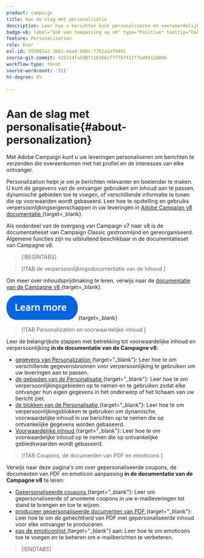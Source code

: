 ```yaml
---
product: campaign
title: Aan de slag met personalisatie
description: Leer hoe u berichten kunt personaliseren en voorwaardelijke inhoud kunt gebruiken in Campagne
badge-v8: label="Ook van toepassing op v8" type="Positive" tooltip="Ook van toepassing op campagne v8"
feature: Personalization
role: User
exl-id: 555082a2-1b62-4aa4-b80c-77b1a1ef9491
source-git-commit: 435314fa5907c16166cf7ff6741ff7ad0412d04b
workflow-type: tm+mt
source-wordcount: '311'
ht-degree: 0%

---
```


# Aan de slag met personalisatie{#about-personalization}

Met Adobe Campaign kunt u uw leveringen personaliseren om berichten te verzenden die overeenkomen met het profiel en de interesses van elke ontvanger.

Personalization helpt je om je berichten relevanter en boeiender te maken. U kunt de gegevens van de ontvanger gebruiken om inhoud aan te passen, dynamische gebieden toe te voegen, of verschillende informatie te tonen die op voorwaarden wordt gebaseerd. Leer hoe te opstelling en gebruiks verpersoonlijkingseigenschappen in uw leveringen in [ Adobe Campaign v8 documentatie ](https://experienceleague.adobe.com/docs/campaign/campaign-v8/send/personalize/personalize.html){target=_blank}.

Als onderdeel van de overgang van Campaign v7 naar v8 is de documentatieset van Campaign Classic gestroomlijnd en gereorganiseerd. Algemene functies zijn nu uitsluitend beschikbaar in de documentatieset van Campagne v8.

>[!BEGINTABS]

>[!TAB  de verpersoonlijkingsdocumentatie van de Inhoud ]

Om meer over inhoudsprijdmaking te leren, verwijs naar de [ documentatie van de Campagne v8 ](https://experienceleague.adobe.com/docs/campaign/campaign-v8/send/personalize/personalize.html){target=_blank}.


[![afbeelding](../../assets/do-not-localize/learn-more-button.svg)](https://experienceleague.adobe.com/docs/campaign/campaign-v8/send/personalize/personalize.html){target=_blank}


>[!TAB  Personalization en voorwaardelijke inhoud ]

Leer de belangrijkste stappen met betrekking tot voorwaardelijke inhoud en verpersoonlijking **in de documentatie van de Campagne v8**:

* [ gegevens van Personalization ](https://experienceleague.adobe.com/docs/campaign/campaign-v8/send/personalize/personalization-data.html){target="_blank"}: Leer hoe te om verschillende gegevensbronnen voor verpersoonlijking te gebruiken om uw leveringen aan te passen.
* [ de gebieden van de Personalisatie ](https://experienceleague.adobe.com/docs/campaign/campaign-v8/send/personalize/personalization-fields.html){target="_blank"}: Leer hoe te om verpersoonlijkingsgebieden op te nemen en te gebruiken zodat elke ontvanger hun eigen gegevens in het onderwerp of het lichaam van uw bericht ziet.
* [ de blokken van de Personalisatie ](https://experienceleague.adobe.com/docs/campaign/campaign-v8/send/personalize/personalization-blocks.html){target="_blank"}: Leer hoe te om verpersoonlijkingsblokken te gebruiken om dynamische, voorwaardelijke inhoud in uw berichten op te nemen die op ontvankelijke gegevens worden gebaseerd.
* [ Voorwaardelijke inhoud ](https://experienceleague.adobe.com/docs/campaign/campaign-v8/send/personalize/conditions.html){target="_blank"}: Leer hoe te om voorwaardelijke inhoud op te nemen die op ontvankelijke gebiedswaarden wordt gebaseerd.

>[!TAB  Coupons, de documenten van PDF en emoticons ]

Verwijs naar deze pagina&#39;s om over gepersonaliseerde coupons, de documenten van PDF en emoticon aanpassing **in de documentatie van de Campagne v8** te leren:

* [ Gepersonaliseerde coupons ](https://experienceleague.adobe.com/docs/campaign/campaign-v8/send/personalize/ppersonalized-coupons.html){target="_blank"}: Leer om gepersonaliseerde of anonieme coupons in uw e-mailleveringen tot stand te brengen en toe te wijzen.
* [ produceer gepersonaliseerde documenten van PDF ](https://experienceleague.adobe.com/docs/campaign/campaign-v8/send/personalize/generating-personalized-pdf-documents.html){target="_blank"}: Leer hoe te om de gehechtheid van PDF met gepersonaliseerde inhoud voor elke ontvanger te produceren.
* [ pas de emoticonlijst ](https://experienceleague.adobe.com/docs/campaign/campaign-v8/send/personalize/customizing-emoticon-list.html){target="_blank"} aan: Leer hoe te om emoticons toe te voegen en te beheren om e-mailberichten te verbeteren.

>[!ENDTABS]





<!--
Adobe Campaign lets you mass deliver personalized electronic messages to a target population.

Before starting sending emails:

* Make sure recipient profiles contain at least an email address.
* Learn more about the Adobe Campaign [Delivery best practices](delivery-best-practices.md).
* Read out these sections to learn more about Deliverability: [Deliverability management in Campaign](about-deliverability.md) and [Deliverability best practices guide](https://experienceleague.adobe.com/docs/deliverability-learn/deliverability-best-practice-guide/introduction.html).

The key steps to send an email are as follows:

* [Create an email delivery](creating-an-email-delivery.md)
* [Define the target population](steps-defining-the-target-population.md)
* [Define the email content](defining-the-email-content.md)
* [Send the email](sending-messages.md)
* [Monitor the delivery](about-delivery-monitoring.md)

The sections below provide information that is specific to the email channel. For global information on how to create a delivery, refer to [this section](steps-about-delivery-creation-steps.md).
-->